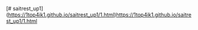 [# saitrest_up1]
(https://1top4ik1.github.io/saitrest_up1/1.html)https://1top4ik1.github.io/saitrest_up1/1.html
